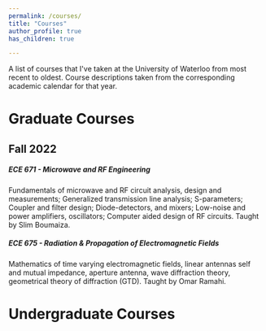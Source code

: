 ```yaml
---
permalink: /courses/
title: "Courses"
author_profile: true
has_children: true

---
```


A list of courses that I've taken at the University of Waterloo from most recent to oldest.  Course descriptions taken from the corresponding academic calendar for that year.

# Graduate Courses

## Fall 2022
##### ECE 671 - Microwave and RF Engineering
Fundamentals of microwave and RF circuit analysis, design and measurements; Generalized transmission line analysis; S-parameters; Coupler and filter design; Diode-detectors, and mixers; Low-noise and power amplifiers, oscillators; Computer aided design of RF circuits.  Taught by Slim Boumaiza.

##### ECE 675 - Radiation & Propagation of Electromagnetic Fields
Mathematics of time varying electromagnetic fields, linear antennas self and mutual impedance, aperture antenna, wave diffraction theory, geometrical theory of diffraction (GTD).  Taught by Omar Ramahi.

# Undergraduate Courses
